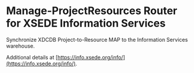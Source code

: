 # Manage-ProjectResources Router for XSEDE Information Services

Synchronize XDCDB Project-to-Resource MAP to the Information Services warehouse.

Additional details at [https://info.xsede.org/info/](https://info.xsede.org/info/).
